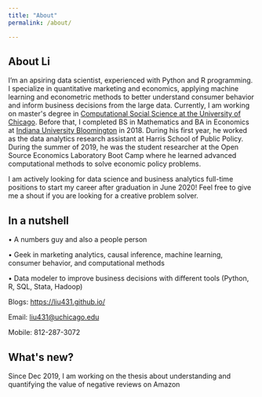 ```yaml
---
title: "About"
permalink: /about/

---
```


## About Li

I’m an apsiring data scientist, experienced with Python and R programming. I specialize in quantitative marketing and economics, applying machine learning and econometric methods to better understand consumer behavior and inform business decisions from the large data. Currently, I am working on master's degree in [Computational Social Science  at the University of Chicago](https://macss.uchicago.edu/). Before that, I completed BS in Mathematics and BA in Economics at [Indiana University Bloomington](https://www.indiana.edu/) in 2018. During his first year, he worked as the data analytics research assistant at Harris School of Public Policy. During the summer of 2019, he was the student researcher at the Open Source Economics Laboratory Boot Camp where he learned advanced computational methods to solve economic policy problems.

I am actively looking for data science and business analytics full-time positions to start my career after graduation in June 2020! Feel free to give me a shout if you are looking for a creative problem solver.

## In a nutshell

• A numbers guy and also a people person

• Geek in marketing analytics, causal inference, machine learning, consumer behavior, and computational methods

• Data modeler to improve business decisions with different tools (Python, R, SQL, Stata, Hadoop)

Blogs: https://liu431.github.io/

Email: liu431@uchicago.edu

Mobile: 812-287-3072 

## What's new?

Since Dec 2019, I am working on the thesis about understanding and quantifying the value of negative reviews on Amazon





